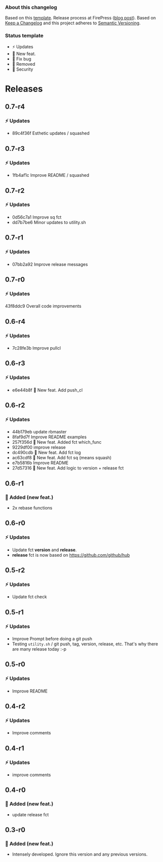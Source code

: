 ### About this changelog

Based on this [template](https://gist.github.com/pascalandy/af709db02d3fe132a3e6f1c11b934fe4). Release process at FirePress ([blog post](https://firepress.org/en/software-and-ghost-updates/)). Based on [Keep a Changelog](https://keepachangelog.com/en/1.0.0/) and this project adheres to [Semantic Versioning](https://semver.org/spec/v2.0.0.html).

### Status template

- ⚡️ Updates
- 🚀 New feat.
- 🐛 Fix bug
- 🛑 Removed
- 🔑 Security

# Releases


## 0.7-r4
### ⚡️ Updates
- 89c4f36f Esthetic updates / squashed

## 0.7-r3
### ⚡️ Updates
- 1fb4af1c Improve README / squashed

## 0.7-r2
### ⚡️ Updates
- 0d56c7a1 Improve sq fct
- dd7b7be6 Minor updates to utility.sh

## 0.7-r1
### ⚡️ Updates
- 07bb2a92 Improve release messages

## 0.7-r0
### ⚡️ Updates
43f8ddc9 Overall code improvements

## 0.6-r4
### ⚡️ Updates
- 7c28fe3b Improve pullcl

## 0.6-r3
### ⚡️ Updates
- e6e44b8f 🚀 New feat. Add push_cl

## 0.6-r2
### ⚡️ Updates
- 44b179eb update rbmaster
- 8faf9d7f Improve README examples
- 257f356d 🚀 New feat. Added fct which_func
- 9229df00 improve release
- dc490cdb 🚀 New feat. Add fct log
- ac63cdf8 🚀 New feat. Add fct sq (means squash)
- e7b5816b Improve README
- 27d57316 🚀 New feat. Add logic to version + release fct

## 0.6-r1
### 🚀 Added (new feat.)
- 2x rebase functions

## 0.6-r0
### ⚡️ Updates
- Update fct **version** and **release**.
- **release** fct is now based on https://github.com/github/hub

## 0.5-r2
### ⚡️ Updates
- Update fct check

## 0.5-r1
### ⚡️ Updates
- Improve Prompt before doing a git push
- Testing `utility.sh` / git push, tag, version, release, etc. That's why there are many release today :-p

## 0.5-r0
### ⚡️ Updates
- Improve README

## 0.4-r2
### ⚡️ Updates
- Improve comments

## 0.4-r1
### ⚡️ Updates
- improve comments

## 0.4-r0
### 🚀 Added (new feat.)
- update release fct

## 0.3-r0
### 🚀 Added (new feat.)
- Intensely developed. Ignore this version and any previous versions.
